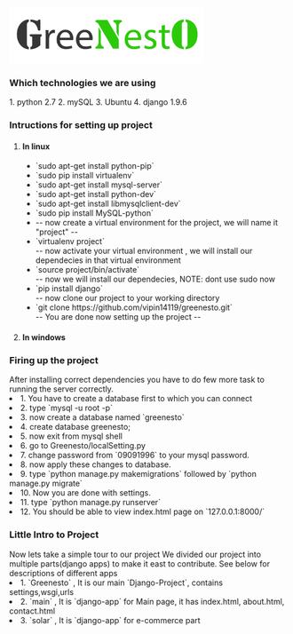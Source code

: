 <img src="/static/images/greenesto_logo.png" height="100px" width="350px">
<h3>Which technologies we are using</h3>
1. python 2.7
2. mySQL
3. Ubuntu
4. django 1.9.6
<h3> Intructions for setting up project </h3>
<ol>
  <li>
    <h4>In linux</h4>
    <ul type='disc'>
    <li>`sudo apt-get install python-pip`</li>
    <li>`sudo pip install virtualenv`</li>
    <li>`sudo apt-get install mysql-server`</li>
    <li>`sudo apt-get install python-dev`</li>
    <li>`sudo apt-get install libmysqlclient-dev`</li>
    <li>`sudo pip install MySQL-python`<li>
    -- now create a virtual environment for the project, we will name it "project" --
    <li>`virtualenv project`</li>
    -- now activate your virtual environment , we will install our dependecies in that virtual environment
    <li>`source project/bin/activate`</li>
    -- now we will install our dependecies, NOTE: dont use sudo now
    <li>`pip install django`</li>
    -- now clone our project to your working directory
    <li>`git clone https://github.com/vipin14119/greenesto.git`</li>
    -- You are done now setting up the project --
    </ul>
  </li>
  <li>
    <h4>In windows</h4>
  </li>
</ol>

<h3>Firing up the project</h3>
After installing correct dependencies you have to do few more task to running the server correctly.
<li>1. You have to create a database first to which you can connect</li>
<li>2. type `mysql -u root -p`</li>
<li>3. now create a database named `greenesto`</li>
<li>4. create database greenesto;</li>
<li>5. now exit from mysql shell</li>
<li>6. go to Greenesto/localSetting.py</li>
<li>7. change password from `09091996` to your mysql password.</li>
<li>8. now apply these changes to database.
<li>9. type `python manage.py makemigrations` followed by `python manage.py migrate`</li>
<li>10. Now you are done with settings.</li>
<li>11. type `python manage.py runserver`</li>
<li>12. You should be able to view index.html page on `127.0.0.1:8000/`</li>

<h3>Little Intro to Project</h3>
Now lets take a simple tour to our project
We divided our project into multiple parts(django apps) to make it east to contribute.
See below for descriptions of different apps
<li>1. `Greenesto` , It is our main `Django-Project`, contains settings,wsgi,urls </li>
<li>2. `main` , It is `django-app` for Main page, it has index.html, about.html, contact.html</li>
<li>3. `solar` , It is `django-app` for e-commerce part</li>
